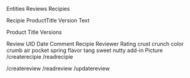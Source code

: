 Entities
	Reviews
	Recipies
	
Recipie
	ProductTitle
	Version
	Text
	
Product
	Title
	Versions
	
Review
	UID
	Date
	Comment
	Recipie
	Reviewer
	Rating
		crust
			crunch
			color
		crumb
			air pocket
			spring
		flavor
			tang
			sweet
			nutty
			add-in
	Picture
/createrecipie
/readrecipie

/createreview
/readreview
/updatereview
